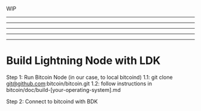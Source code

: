 WIP




--------------------------
-----------------
-----------------------
---------------------------------
-------------


# Build Lightning Node with LDK

Step 1: Run Bitcoin Node (in our case, to local bitcoind)
    1.1: git clone git@github.com:bitcoin/bitcoin.git
    1.2: follow instructions in
    bitcoin/doc/build-[your-operating-system].md

Step 2: Connect to bitcoind with BDK

